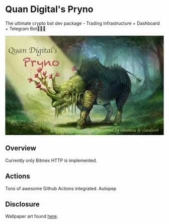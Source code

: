 # Quan Digital's Pryno
The ultimate crypto bot dev package - Trading Infrastructure + Dashboard + Telegram Bot🦏🔥🚀

<img src="img/cover.jpg" align="center" />

## Overview

Currently only Bitmex HTTP is implemented.

## Actions

Tons of awesome Github Actions integrated. Autopep

## Disclosure

Wallpaper art found [here](http://www.wallpaperswebs.com/rhino-art/).

